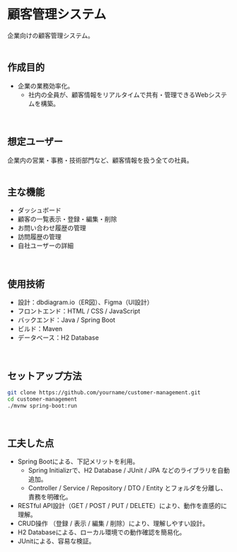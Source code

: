 # 顧客管理システム
企業向けの顧客管理システム。
<br>
<br>

## 作成目的
- 企業の業務効率化。
    - 社内の全員が、顧客情報をリアルタイムで共有・管理できるWebシステムを構築。
<br>

## 想定ユーザー
企業内の営業・事務・技術部門など、顧客情報を扱う全ての社員。
<br>
<br>

## 主な機能
- ダッシュボード
- 顧客の一覧表示・登録・編集・削除
- お問い合わせ履歴の管理
- 訪問履歴の管理
- 自社ユーザーの詳細
<br>

## 使用技術
- 設計：dbdiagram.io（ER図）、Figma（UI設計）
- フロントエンド：HTML / CSS / JavaScript
- バックエンド：Java / Spring Boot
- ビルド：Maven
- データベース：H2 Database
<br>

## セットアップ方法
```bash
git clone https://github.com/yourname/customer-management.git
cd customer-management
./mvnw spring-boot:run
```
<br>

## 工夫した点
- Spring Bootによる、下記メリットを利用。
    - Spring Initializrで、H2 Database / JUnit / JPA などのライブラリを自動追加。
    - Controller / Service / Repository / DTO / Entity とフォルダを分離し、責務を明確化。
- RESTful API設計（GET / POST / PUT / DELETE）により、動作を直感的に理解。
- CRUD操作 （登録 / 表示 / 編集 / 削除）により、理解しやすい設計。
- H2 Databaseによる、ローカル環境での動作確認を簡易化。
- JUnitによる、容易な検証。